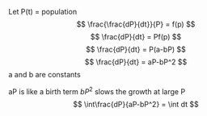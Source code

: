 Let P(t) = population
$$ \frac{\frac{dP}{dt}}{P} = f(p) $$
$$ \frac{dP}{dt} = Pf(p) $$
$$ \frac{dP}{dt} = P(a-bP) $$
$$  \frac{dP}{dt} = aP-bP^2 $$ a and b are constants

aP is like a birth term
$bP^2$ slows the growth at large P
$$ \int\frac{dP}{aP-bP^2} = \int dt $$

 